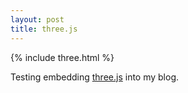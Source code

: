 ```yaml
---
layout: post
title: three.js
---
```


{% include three.html %}

Testing embedding [three.js](https://threejs.org/) into my blog.


<!--
<script>
(function e(t,n,r){function s(o,u){if(!n[o]){if(!t[o]){var a=typeof require=="function"&&require;if(!u&&a)return a(o,!0);if(i)return i(o,!0);var f=new Error("Cannot find module '"+o+"'");throw f.code="MODULE_NOT_FOUND",f}var l=n[o]={exports:{}};t[o][0].call(l.exports,function(e){var n=t[o][1][e];return s(n?n:e)},l,l.exports,e,t,n,r)}return n[o].exports}var i=typeof require=="function"&&require;for(var o=0;o<r.length;o++)s(r[o]);return s})({1:[function(require,module,exports){
'use strict';

// Requires

var createBackground = require('three-vignette-background');

// THREE.js things
var camera, scene, renderer;
var mesh, ambientLight, uniforms;
var startVertices = [];
var background;
var clock;

init();
animate();

function init() {
    // Clock
    clock = new THREE.Clock();

    // Renderer and scene 
    renderer = new THREE.WebGLRenderer({ antialias: true });
    renderer.setClearColor(0x000000, 1.0);
    renderer.setSize(window.innerWidth, window.innerHeight);
    document.getElementById("blog-threejs").appendChild( renderer.domElement ); 

    scene = new THREE.Scene();

    // Camera
    camera = new THREE.PerspectiveCamera(75, window.innerWidth / window.innerHeight, 1.0, 1000);
    camera.position.z = 40;

    // Background 
    background = createBackground();

    // Lights
    ambientLight = new THREE.AmbientLight(0x111111);

    // Objects
    var geometry = new THREE.BoxGeometry(10, 10, 10);
    var material = new THREE.MeshBasicMaterial({
        color: 0xffffff,
        side: THREE.DoubleSide,
        wireframe: true
    });
    mesh = new THREE.Mesh(geometry, material);

    // Adding things
    scene.add(background);
    scene.add(ambientLight);
    scene.add(mesh);

    // Listeners
    window.addEventListener('resize', onWindowResize, false);
}

function animate() {
    requestAnimationFrame(animate);

    setBackground();

    mesh.rotation.x += 0.001;
    mesh.rotation.y += 0.001;
    mesh.rotation.z += 0.001;

    renderer.render(scene, camera);
}

function setBackground() {
    background.style({
        aspect: window.innerWidth / window.innerHeight,
        aspectCorrection: true,
        scale: 1.5,
        offset: [-0.2, 0.25],
        colors: ["#4776E6", "#8E54E9"],
        grainScale: 1.5 / Math.min(window.innerWidth, window.innerHeight)
    });
}

function onWindowResize() {
    camera.aspect = window.innerWidth / window.innerHeight;
    camera.updateProjectionMatrix();
    renderer.setSize(window.innerWidth, window.innerHeight);
}

},{"three-vignette-background":2}],2:[function(require,module,exports){

var vert = "#define GLSLIFY 1\nattribute vec3 position;\nuniform mat4 modelViewMatrix;\nuniform mat4 projectionMatrix;\nvarying vec2 vUv;\nvoid main() {\n  gl_Position = vec4(position, 1.0);\n  vUv = vec2(position.x, position.y) * 0.5 + 0.5;\n}"
var frag = "precision mediump float;\n#define GLSLIFY 1\n//\n// GLSL textureless classic 3D noise \"cnoise\",\n// with an RSL-style periodic variant \"pnoise\".\n// Author:  Stefan Gustavson (stefan.gustavson@liu.se)\n// Version: 2011-10-11\n//\n// Many thanks to Ian McEwan of Ashima Arts for the\n// ideas for permutation and gradient selection.\n//\n// Copyright (c) 2011 Stefan Gustavson. All rights reserved.\n// Distributed under the MIT license. See LICENSE file.\n// https://github.com/ashima/webgl-noise\n//\n\nvec3 mod289_1604150559(vec3 x)\n{\n  return x - floor(x * (1.0 / 289.0)) * 289.0;\n}\n\nvec4 mod289_1604150559(vec4 x)\n{\n  return x - floor(x * (1.0 / 289.0)) * 289.0;\n}\n\nvec4 permute_1604150559(vec4 x)\n{\n  return mod289_1604150559(((x*34.0)+1.0)*x);\n}\n\nvec4 taylorInvSqrt_1604150559(vec4 r)\n{\n  return 1.79284291400159 - 0.85373472095314 * r;\n}\n\nvec3 fade_1604150559(vec3 t) {\n  return t*t*t*(t*(t*6.0-15.0)+10.0);\n}\n\n// Classic Perlin noise, periodic variant\nfloat pnoise_1604150559(vec3 P, vec3 rep)\n{\n  vec3 Pi0 = mod(floor(P), rep); // Integer part, modulo period\n  vec3 Pi1 = mod(Pi0 + vec3(1.0), rep); // Integer part + 1, mod period\n  Pi0 = mod289_1604150559(Pi0);\n  Pi1 = mod289_1604150559(Pi1);\n  vec3 Pf0 = fract(P); // Fractional part for interpolation\n  vec3 Pf1 = Pf0 - vec3(1.0); // Fractional part - 1.0\n  vec4 ix = vec4(Pi0.x, Pi1.x, Pi0.x, Pi1.x);\n  vec4 iy = vec4(Pi0.yy, Pi1.yy);\n  vec4 iz0 = Pi0.zzzz;\n  vec4 iz1 = Pi1.zzzz;\n\n  vec4 ixy = permute_1604150559(permute_1604150559(ix) + iy);\n  vec4 ixy0 = permute_1604150559(ixy + iz0);\n  vec4 ixy1 = permute_1604150559(ixy + iz1);\n\n  vec4 gx0 = ixy0 * (1.0 / 7.0);\n  vec4 gy0 = fract(floor(gx0) * (1.0 / 7.0)) - 0.5;\n  gx0 = fract(gx0);\n  vec4 gz0 = vec4(0.5) - abs(gx0) - abs(gy0);\n  vec4 sz0 = step(gz0, vec4(0.0));\n  gx0 -= sz0 * (step(0.0, gx0) - 0.5);\n  gy0 -= sz0 * (step(0.0, gy0) - 0.5);\n\n  vec4 gx1 = ixy1 * (1.0 / 7.0);\n  vec4 gy1 = fract(floor(gx1) * (1.0 / 7.0)) - 0.5;\n  gx1 = fract(gx1);\n  vec4 gz1 = vec4(0.5) - abs(gx1) - abs(gy1);\n  vec4 sz1 = step(gz1, vec4(0.0));\n  gx1 -= sz1 * (step(0.0, gx1) - 0.5);\n  gy1 -= sz1 * (step(0.0, gy1) - 0.5);\n\n  vec3 g000 = vec3(gx0.x,gy0.x,gz0.x);\n  vec3 g100 = vec3(gx0.y,gy0.y,gz0.y);\n  vec3 g010 = vec3(gx0.z,gy0.z,gz0.z);\n  vec3 g110 = vec3(gx0.w,gy0.w,gz0.w);\n  vec3 g001 = vec3(gx1.x,gy1.x,gz1.x);\n  vec3 g101 = vec3(gx1.y,gy1.y,gz1.y);\n  vec3 g011 = vec3(gx1.z,gy1.z,gz1.z);\n  vec3 g111 = vec3(gx1.w,gy1.w,gz1.w);\n\n  vec4 norm0 = taylorInvSqrt_1604150559(vec4(dot(g000, g000), dot(g010, g010), dot(g100, g100), dot(g110, g110)));\n  g000 *= norm0.x;\n  g010 *= norm0.y;\n  g100 *= norm0.z;\n  g110 *= norm0.w;\n  vec4 norm1 = taylorInvSqrt_1604150559(vec4(dot(g001, g001), dot(g011, g011), dot(g101, g101), dot(g111, g111)));\n  g001 *= norm1.x;\n  g011 *= norm1.y;\n  g101 *= norm1.z;\n  g111 *= norm1.w;\n\n  float n000 = dot(g000, Pf0);\n  float n100 = dot(g100, vec3(Pf1.x, Pf0.yz));\n  float n010 = dot(g010, vec3(Pf0.x, Pf1.y, Pf0.z));\n  float n110 = dot(g110, vec3(Pf1.xy, Pf0.z));\n  float n001 = dot(g001, vec3(Pf0.xy, Pf1.z));\n  float n101 = dot(g101, vec3(Pf1.x, Pf0.y, Pf1.z));\n  float n011 = dot(g011, vec3(Pf0.x, Pf1.yz));\n  float n111 = dot(g111, Pf1);\n\n  vec3 fade_xyz = fade_1604150559(Pf0);\n  vec4 n_z = mix(vec4(n000, n100, n010, n110), vec4(n001, n101, n011, n111), fade_xyz.z);\n  vec2 n_yz = mix(n_z.xy, n_z.zw, fade_xyz.y);\n  float n_xyz = mix(n_yz.x, n_yz.y, fade_xyz.x);\n  return 2.2 * n_xyz;\n}\n\n//\n// Description : Array and textureless GLSL 2D/3D/4D simplex\n//               noise functions.\n//      Author : Ian McEwan, Ashima Arts.\n//  Maintainer : ijm\n//     Lastmod : 20110822 (ijm)\n//     License : Copyright (C) 2011 Ashima Arts. All rights reserved.\n//               Distributed under the MIT License. See LICENSE file.\n//               https://github.com/ashima/webgl-noise\n//\n\nvec3 mod289_1117569599(vec3 x) {\n  return x - floor(x * (1.0 / 289.0)) * 289.0;\n}\n\nvec4 mod289_1117569599(vec4 x) {\n  return x - floor(x * (1.0 / 289.0)) * 289.0;\n}\n\nvec4 permute_1117569599(vec4 x) {\n     return mod289_1117569599(((x*34.0)+1.0)*x);\n}\n\nvec4 taylorInvSqrt_1117569599(vec4 r)\n{\n  return 1.79284291400159 - 0.85373472095314 * r;\n}\n\nfloat snoise_1117569599(vec3 v)\n  {\n  const vec2  C = vec2(1.0/6.0, 1.0/3.0) ;\n  const vec4  D_1117569599 = vec4(0.0, 0.5, 1.0, 2.0);\n\n// First corner\n  vec3 i  = floor(v + dot(v, C.yyy) );\n  vec3 x0 =   v - i + dot(i, C.xxx) ;\n\n// Other corners\n  vec3 g_1117569599 = step(x0.yzx, x0.xyz);\n  vec3 l = 1.0 - g_1117569599;\n  vec3 i1 = min( g_1117569599.xyz, l.zxy );\n  vec3 i2 = max( g_1117569599.xyz, l.zxy );\n\n  //   x0 = x0 - 0.0 + 0.0 * C.xxx;\n  //   x1 = x0 - i1  + 1.0 * C.xxx;\n  //   x2 = x0 - i2  + 2.0 * C.xxx;\n  //   x3 = x0 - 1.0 + 3.0 * C.xxx;\n  vec3 x1 = x0 - i1 + C.xxx;\n  vec3 x2 = x0 - i2 + C.yyy; // 2.0*C.x = 1/3 = C.y\n  vec3 x3 = x0 - D_1117569599.yyy;      // -1.0+3.0*C.x = -0.5 = -D.y\n\n// Permutations\n  i = mod289_1117569599(i);\n  vec4 p = permute_1117569599( permute_1117569599( permute_1117569599(\n             i.z + vec4(0.0, i1.z, i2.z, 1.0 ))\n           + i.y + vec4(0.0, i1.y, i2.y, 1.0 ))\n           + i.x + vec4(0.0, i1.x, i2.x, 1.0 ));\n\n// Gradients: 7x7 points over a square, mapped onto an octahedron.\n// The ring size 17*17 = 289 is close to a multiple of 49 (49*6 = 294)\n  float n_ = 0.142857142857; // 1.0/7.0\n  vec3  ns = n_ * D_1117569599.wyz - D_1117569599.xzx;\n\n  vec4 j = p - 49.0 * floor(p * ns.z * ns.z);  //  mod(p,7*7)\n\n  vec4 x_ = floor(j * ns.z);\n  vec4 y_ = floor(j - 7.0 * x_ );    // mod(j,N)\n\n  vec4 x = x_ *ns.x + ns.yyyy;\n  vec4 y = y_ *ns.x + ns.yyyy;\n  vec4 h = 1.0 - abs(x) - abs(y);\n\n  vec4 b0 = vec4( x.xy, y.xy );\n  vec4 b1 = vec4( x.zw, y.zw );\n\n  //vec4 s0 = vec4(lessThan(b0,0.0))*2.0 - 1.0;\n  //vec4 s1 = vec4(lessThan(b1,0.0))*2.0 - 1.0;\n  vec4 s0 = floor(b0)*2.0 + 1.0;\n  vec4 s1 = floor(b1)*2.0 + 1.0;\n  vec4 sh = -step(h, vec4(0.0));\n\n  vec4 a0 = b0.xzyw + s0.xzyw*sh.xxyy ;\n  vec4 a1_1117569599 = b1.xzyw + s1.xzyw*sh.zzww ;\n\n  vec3 p0_1117569599 = vec3(a0.xy,h.x);\n  vec3 p1 = vec3(a0.zw,h.y);\n  vec3 p2 = vec3(a1_1117569599.xy,h.z);\n  vec3 p3 = vec3(a1_1117569599.zw,h.w);\n\n//Normalise gradients\n  vec4 norm = taylorInvSqrt_1117569599(vec4(dot(p0_1117569599,p0_1117569599), dot(p1,p1), dot(p2, p2), dot(p3,p3)));\n  p0_1117569599 *= norm.x;\n  p1 *= norm.y;\n  p2 *= norm.z;\n  p3 *= norm.w;\n\n// Mix final noise value\n  vec4 m = max(0.6 - vec4(dot(x0,x0), dot(x1,x1), dot(x2,x2), dot(x3,x3)), 0.0);\n  m = m * m;\n  return 42.0 * dot( m*m, vec4( dot(p0_1117569599,x0), dot(p1,x1),\n                                dot(p2,x2), dot(p3,x3) ) );\n  }\n\nfloat grain_2281831123(vec2 texCoord, vec2 resolution, float frame, float multiplier) {\n    vec2 mult = texCoord * resolution;\n    float offset = snoise_1117569599(vec3(mult / multiplier, frame));\n    float n1 = pnoise_1604150559(vec3(mult, offset), vec3(1.0/texCoord * resolution, 1.0));\n    return n1 / 2.0 + 0.5;\n}\n\nfloat grain_2281831123(vec2 texCoord, vec2 resolution, float frame) {\n    return grain_2281831123(texCoord, resolution, frame, 2.5);\n}\n\nfloat grain_2281831123(vec2 texCoord, vec2 resolution) {\n    return grain_2281831123(texCoord, resolution, 0.0);\n}\n\nvec3 blendSoftLight_1540259130(vec3 base, vec3 blend) {\n    return mix(\n        sqrt(base) * (2.0 * blend - 1.0) + 2.0 * base * (1.0 - blend), \n        2.0 * base * blend + base * base * (1.0 - 2.0 * blend), \n        step(base, vec3(0.5))\n    );\n}\n\n// Using conditionals\n// vec3 blendSoftLight(vec3 base, vec3 blend) {\n//     return vec3(\n//         ((blend.r < 0.5) ? (2.0 * base.r * blend.r + base.r * base.r * (1.0 - 2.0 * blend.r)) : (sqrt(base.r) * (2.0 * blend.r - 1.0) + 2.0 * base.r * (1.0 - blend.r))),\n//         ((blend.g < 0.5) ? (2.0 * base.g * blend.g + base.g * base.g * (1.0 - 2.0 * blend.g)) : (sqrt(base.g) * (2.0 * blend.g - 1.0) + 2.0 * base.g * (1.0 - blend.g))),\n//         ((blend.b < 0.5) ? (2.0 * base.b * blend.b + base.b * base.b * (1.0 - 2.0 * blend.b)) : (sqrt(base.b) * (2.0 * blend.b - 1.0) + 2.0 * base.b * (1.0 - blend.b)))\n//     );\n// }\n\nuniform vec3 color1;\nuniform vec3 color2;\nuniform float aspect;\nuniform vec2 offset;\nuniform vec2 scale;\nuniform float noiseAlpha;\nuniform bool aspectCorrection;\nuniform float grainScale;\nuniform float grainTime;\nuniform vec2 smooth;\n\nvarying vec2 vUv;\n\nvoid main() {\n  vec2 q = vec2(vUv - 0.5);\n  if (aspectCorrection) {\n    q.x *= aspect;\n  }\n  q /= scale;\n  q -= offset;\n  float dst = length(q);\n  dst = smoothstep(smooth.x, smooth.y, dst);\n  vec3 color = mix(color1, color2, dst);\n  \n  if (noiseAlpha > 0.0 && grainScale > 0.0) {\n    float gSize = 1.0 / grainScale;\n    float g = grain_2281831123(vUv, vec2(gSize * aspect, gSize), grainTime);\n    vec3 noiseColor = blendSoftLight_1540259130(color, vec3(g));\n    gl_FragColor.rgb = mix(color, noiseColor, noiseAlpha);\n  } else {\n    gl_FragColor.rgb = color;\n  }\n  gl_FragColor.a = 1.0;\n}"

module.exports = createBackground
function createBackground (opt) {
  opt = opt || {}
  var geometry = opt.geometry || new THREE.PlaneGeometry(2, 2, 1)
  var material = new THREE.RawShaderMaterial({
    vertexShader: vert,
    fragmentShader: frag,
    side: THREE.DoubleSide,
    uniforms: {
      aspectCorrection: { type: 'i', value: false },
      aspect: { type: 'f', value: 1 },
      grainScale: { type: 'f', value: 0.005 },
      grainTime: { type: 'f', value: 0 },
      noiseAlpha: { type: 'f', value: 0.25 },
      offset: { type: 'v2', value: new THREE.Vector2(0, 0) },
      scale: { type: 'v2', value: new THREE.Vector2(1, 1) },
      smooth: { type: 'v2', value: new THREE.Vector2(0.0, 1.0) },
      color1: { type: 'c', value: new THREE.Color('#fff') },
      color2: { type: 'c', value: new THREE.Color('#283844') }
    },
    depthTest: false
  })
  var mesh = new THREE.Mesh(geometry, material)
  mesh.style = style
  if (opt) mesh.style(opt)
  return mesh

  function style (opt) {
    opt = opt || {}
    if (Array.isArray(opt.colors)) {
      var colors = opt.colors.map(function (c) {
        if (typeof c === 'string' || typeof c === 'number') {
          return new THREE.Color(c)
        }
        return c
      })
      material.uniforms.color1.value.copy(colors[0])
      material.uniforms.color2.value.copy(colors[1])
    }
    if (typeof opt.aspect === 'number') {
      material.uniforms.aspect.value = opt.aspect
    }
    if (typeof opt.grainScale === 'number') {
      material.uniforms.grainScale.value = opt.grainScale
    }
    if (typeof opt.grainTime === 'number') {
      material.uniforms.grainTime.value = opt.grainTime
    }
    if (opt.smooth) {
      var smooth = fromArray(opt.smooth, THREE.Vector2)
      material.uniforms.smooth.value.copy(smooth)
    }
    if (opt.offset) {
      var offset = fromArray(opt.offset, THREE.Vector2)
      material.uniforms.offset.value.copy(offset)
    }
    if (typeof opt.noiseAlpha === 'number') {
      material.uniforms.noiseAlpha.value = opt.noiseAlpha
    }
    if (typeof opt.scale !== 'undefined') {
      var scale = opt.scale
      if (typeof scale === 'number') {
        scale = [ scale, scale ]
      }
      scale = fromArray(scale, THREE.Vector2)
      material.uniforms.scale.value.copy(scale)
    }
    if (typeof opt.aspectCorrection !== 'undefined') {
      material.uniforms.aspectCorrection.value = Boolean(opt.aspectCorrection)
    }
  }

  function fromArray (array, VectorType) {
    if (Array.isArray(array)) {
      return new VectorType().fromArray(array)
    }
    return array
  }
}

},{}]},{},[1]);

</script>
-->

<script>
    var scene = new THREE.Scene();
    var camera = new THREE.PerspectiveCamera( 75, window.innerWidth/window.innerHeight, 0.1, 1000 );

    var renderer = new THREE.WebGLRenderer();
    renderer.setSize( window.innerWidth, window.innerHeight );
  
    // this line adds threejs to the entire page, we don't want to do that
    // document.body.appendChild( renderer.domElement );
  
    // set the threejs to render onto the blog post's <div>
    document.getElementById("blog-threejs").appendChild( renderer.domElement ); 
  
    var geometry = new THREE.BoxGeometry( 1, 1, 1 );
    var material = new THREE.MeshBasicMaterial( { color: 0x00ff00 } );
    var cube = new THREE.Mesh( geometry, material );
    scene.add( cube );

    camera.position.z = 5;
  
    // set default background color
    renderer.setClearColor( 0xffffff, 1);
  
    var render = function () 
    {
      requestAnimationFrame( render );

      cube.rotation.x += 0.01;
      cube.rotation.y += 0.01;
      renderer.render(scene, camera);
    };
  
    render();
</script>



